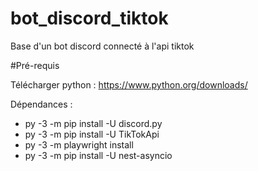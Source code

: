 # bot_discord_tiktok
Base d'un bot discord connecté à l'api tiktok

#Pré-requis

Télécharger python :
https://www.python.org/downloads/

Dépendances :
- py -3 -m pip install -U discord.py
- py -3 -m pip install -U TikTokApi
- py -3 -m playwright install
- py -3 -m pip install -U nest-asyncio

